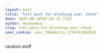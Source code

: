 ```yaml
---
layout: post
title: "test post for blocking user check"
date: 2025-08-10T07:02:12.715Z
author: Anonymous
slug: test-post-for-blocking-user-check
user_cookie: user_f6b44utss_1754741902543
---
```


random stuff

